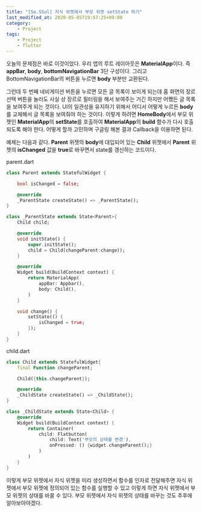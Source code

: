 ```yaml
---
title: "[So.SSul] 자식 위젯에서 부모 위젯 setState 하기"
last_modified_at: 2020-05-05T19:57:25+09:00
category: 
    - Project
tags:
    - Project
    - flutter
---
```


오늘의 문제점은 바로 이것이었다. 우리 앱의 루트 레이아웃은 **MaterialApp**이다. 즉 **appBar**, **body**, **bottomNavigationBar** 3단 구성이다. 그리고 BottomNavigationBar의 버튼을 누르면 **body** 부분만 교환된다. 

그런데 두 번째 네비게이션 버튼을 누르면 모든 글 목록이 보이게 되는데 홈 화면의 장르 선택 버튼을 눌러도 사실 상 장르로 필터링을 해서 보여주는 거긴 하지만 어쨌든 글 목록을 보여주게 되는 것이다. UI의 일관성을 유지하기 위해서 어디서 어떻게 누르든 **body**를 교체해서 글 목록을 보여줘야 하는 것이다. 이렇게 하려면 **HomeBody**에서 부모 위젯인 **MaterialApp**의 **setState**를 호출하여 **MaterialApp**의 **build** 함수가 다시 호출되도록 해야 한다. 어떻게 할까 고민하며 구글링 해본 결과 Callback을 이용하면 된다. 

예제는 다음과 같다. **Parent** 위젯의 **body**에 대입되어 있는 **Child** 위젯에서 **Parent** 위젯의 **isChanged** 값을 **true**로 바꾸면서 state를 갱신하는 코드이다.

parent.dart

```dart
class Parent extends StatefulWidget {

    bool isChanged = false;

    @override
    _ParentState createState() => _ParentState();
}

class _ParentState extends State<Parent>{
    Child child;

    @override
    void initState() {
        super.initState();
        child = Child(changeParent:change));
    }

    @override
    Widget build(BuildContext context) {
        return MaterialApp(
            appBar: Appbar(),
            body: Child(),
        )
    }

    void change() {
        setState(() {
            isChanged = true;
        });
    }
}
```

child.dart

```dart
class Child extends StatefulWidget{
    final Function changeParent;

    Child({this.changeParent});

    @override
    _ChildState createState() => _ChildState();
}

class _ChildState extends State<Child> {
    @override
    Widget build(BuildContext context) {
        return Container(
            child: Flatbutton(
                child: Text('부모의 상태를 변경'),
                onPressed: () {widget.changeParent();}
            )
        )
    }
}
```
이렇게 부모 위젯에서 자식 위젯을 미리 생성하면서 함수를 인자로 전달해주면 자식 위젯에서 부모 위젯에 정의되어 있는 함수를 실행할 수 있고 이렇게 하면 자식 위젯에서 부모 위젯의 상태를 바꿀 수 있다. 부모 위젯에서 자식 위젯의 상태를 바꾸는 것도 추후에 알아보아야겠다.